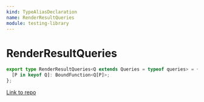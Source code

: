 ```yaml
---
kind: TypeAliasDeclaration
name: RenderResultQueries
module: testing-library
---
```


# RenderResultQueries

```ts
export type RenderResultQueries<Q extends Queries = typeof queries> = {
  [P in keyof Q]: BoundFunction<Q[P]>;
};
```

[Link to repo](https://github.com/testing-library/angular-testing-library/blob/master/projects/testing-library/src/lib/models.ts#L7-L7)
